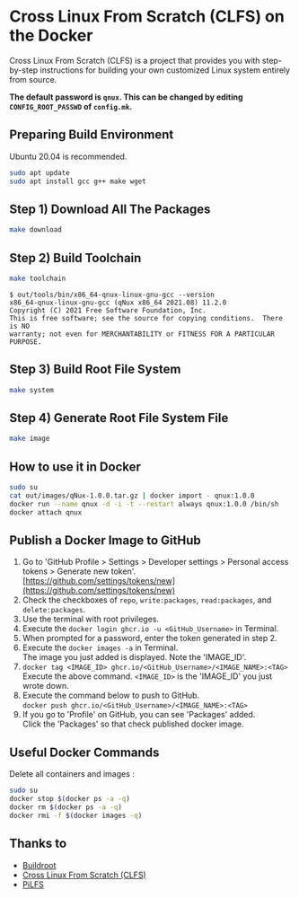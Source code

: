 # Cross Linux From Scratch (CLFS) on the Docker

Cross Linux From Scratch (CLFS) is a project that provides you with step-by-step instructions for building your own customized Linux system entirely from source.

**The default password is `qnux`. This can be changed by editing `CONFIG_ROOT_PASSWD` of `config.mk`.**

## Preparing Build Environment

Ubuntu 20.04 is recommended.

```bash
sudo apt update
sudo apt install gcc g++ make wget
```

## Step 1) Download All The Packages

```bash
make download
```

## Step 2) Build Toolchain

```bash
make toolchain
```

```
$ out/tools/bin/x86_64-qnux-linux-gnu-gcc --version
x86_64-qnux-linux-gnu-gcc (qNux x86_64 2021.08) 11.2.0
Copyright (C) 2021 Free Software Foundation, Inc.
This is free software; see the source for copying conditions.  There is NO
warranty; not even for MERCHANTABILITY or FITNESS FOR A PARTICULAR PURPOSE.
```

## Step 3) Build Root File System

```bash
make system
```

## Step 4) Generate Root File System File

```bash
make image
```

## How to use it in Docker

```bash
sudo su
cat out/images/qNux-1.0.0.tar.gz | docker import - qnux:1.0.0
docker run --name qnux -d -i -t --restart always qnux:1.0.0 /bin/sh
docker attach qnux
```

## Publish a Docker Image to GitHub

1. Go to 'GitHub Profile > Settings > Developer settings > Personal access tokens > Generate new token'.  
   [https://github.com/settings/tokens/new](https://github.com/settings/tokens/new)
2. Check the checkboxes of `repo`, `write:packages`, `read:packages`, and `delete:packages`.
3. Use the terminal with root privileges.
4. Execute the `docker login ghcr.io -u <GitHub_Username>` in Terminal.
5. When prompted for a password, enter the token generated in step 2.
6. Execute the `docker images -a` in Terminal.  
   The image you just added is displayed. Note the 'IMAGE_ID'.
7. `docker tag <IMAGE_ID> ghcr.io/<GitHub_Username>/<IMAGE_NAME>:<TAG>`  
   Execute the above command. `<IMAGE_ID>` is the 'IMAGE_ID' you just wrote down.
8. Execute the command below to push to GitHub.  
   `docker push ghcr.io/<GitHub_Username>/<IMAGE_NAME>:<TAG>`
9. If you go to 'Profile' on GitHub, you can see 'Packages' added.  
   Click the 'Packages' so that check published docker image.

## Useful Docker Commands

Delete all containers and images :

```bash
sudo su
docker stop $(docker ps -a -q)
docker rm $(docker ps -a -q)
docker rmi -f $(docker images -q)
```

## Thanks to

- [Buildroot](https://buildroot.org)
- [Cross Linux From Scratch (CLFS)](http://clfs.org)
- [PiLFS](http://www.intestinate.com/pilfs/)
